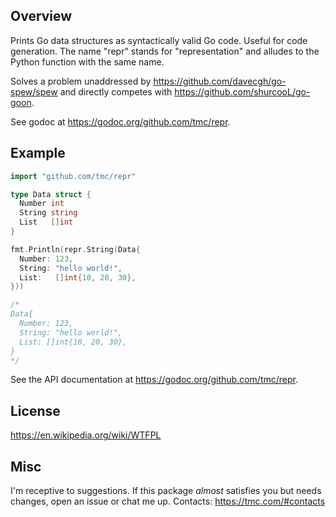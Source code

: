 ## Overview

Prints Go data structures as syntactically valid Go code. Useful for code generation. The name "repr" stands for "representation" and alludes to the Python function with the same name.

Solves a problem unaddressed by https://github.com/davecgh/go-spew/spew and directly competes with https://github.com/shurcooL/go-goon.

See godoc at https://godoc.org/github.com/tmc/repr.

## Example

```go
import "github.com/tmc/repr"

type Data struct {
  Number int
  String string
  List   []int
}

fmt.Println(repr.String(Data{
  Number: 123,
  String: "hello world!",
  List:   []int{10, 20, 30},
}))

/*
Data{
  Number: 123,
  String: "hello world!",
  List: []int{10, 20, 30},
}
*/
```

See the API documentation at https://godoc.org/github.com/tmc/repr.

## License

https://en.wikipedia.org/wiki/WTFPL

## Misc

I'm receptive to suggestions. If this package _almost_ satisfies you but needs changes, open an issue or chat me up. Contacts: https://tmc.com/#contacts
